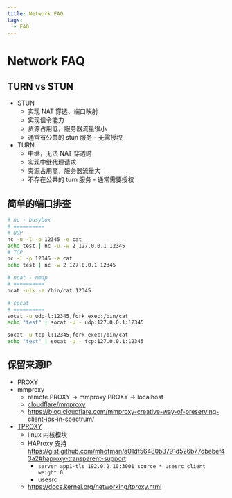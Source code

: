 ```yaml
---
title: Network FAQ
tags:
  - FAQ
---
```


# Network FAQ

## TURN vs STUN

- STUN
  - 实现 NAT 穿透、端口映射
  - 实现信令能力
  - 资源占用低，服务器流量很小
  - 通常有公共的 stun 服务 - 无需授权
- TURN
  - 中继，无法 NAT 穿透时
  - 实现中继代理请求
  - 资源占用高，服务器流量大
  - 不存在公共的 turn 服务 - 通常需要授权

## 简单的端口排查

```bash
# nc - busybox
# ==========
# UDP
nc -u -l -p 12345 -e cat
echo test | nc -u -w 2 127.0.0.1 12345
# TCP
nc -l -p 12345 -e cat
echo test | nc -w 2 127.0.0.1 12345

# ncat - nmap
# ==========
ncat -ulk -e /bin/cat 12345

# socat
# ==========
socat -u udp-l:12345,fork exec:/bin/cat
echo "test" | socat -u - udp:127.0.0.1:12345

socat -u tcp-l:12345,fork exec:/bin/cat
echo "test" | socat -u - tcp:127.0.0.1:12345
```

## 保留来源IP

- PROXY
- mmproxy
  - remote PROXY -> mmproxy PROXY -> localhost
  - [cloudflare/mmproxy](https://github.com/cloudflare/mmproxy)
  - https://blog.cloudflare.com/mmproxy-creative-way-of-preserving-client-ips-in-spectrum/
- [TPROXY](./tproxy.md)
  - linux 内核模块
  - HAProxy 支持 https://gist.github.com/mhofman/a01df56480b3791d526b77dbebef43a2#haproxy-transparent-support
    - `server app1-tls 192.0.2.10:3001 source * usesrc client weight 0`
    - usesrc
  - https://docs.kernel.org/networking/tproxy.html
